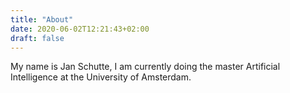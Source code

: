 ```yaml
---
title: "About"
date: 2020-06-02T12:21:43+02:00
draft: false
---
```


My name is Jan Schutte, I am currently doing the master Artificial Intelligence at the University of Amsterdam.
